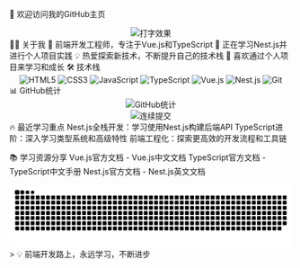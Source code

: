 🚀 欢迎访问我的GitHub主页
<div align="center">
<img src="https://readme-typing-svg.herokuapp.com?font=Fira+Code&pause=1000&color=2F81F7&center=true&vCenter=true&random=false&width=435&lines=%E5%89%8D%E7%AB%AF%E5%BC%80%E5%8F%91%E8%80%85+%7C+Vue+%2B+TS+%E7%88%B1%E5%A5%BD%E8%80%85;%E6%AD%A3%E5%9C%A8%E5%AD%A6%E4%B9%A0+Nest.js+%E5%85%A8%E6%A0%88%E5%BC%80%E5%8F%91" alt="打字效果" />
</div>
👨‍💻 关于我
🔭 前端开发工程师，专注于Vue.js和TypeScript
🌱 正在学习Nest.js并进行个人项目实践
💡 热爱探索新技术，不断提升自己的技术栈
🚀 喜欢通过个人项目来学习和成长
🛠️ 技术栈
<div align="center">
<img src="https://img.shields.io/badge/HTML5-E34F26?style=for-the-badge&logo=html5&logoColor=white" alt="HTML5" />
<img src="https://img.shields.io/badge/CSS3-1572B6?style=for-the-badge&logo=css3&logoColor=white" alt="CSS3" />
<img src="https://img.shields.io/badge/JavaScript-F7DF1E?style=for-the-badge&logo=javascript&logoColor=black" alt="JavaScript" />
<img src="https://img.shields.io/badge/TypeScript-3178C6?style=for-the-badge&logo=typescript&logoColor=white" alt="TypeScript" />
<img src="https://img.shields.io/badge/Vue.js-4FC08D?style=for-the-badge&logo=vue.js&logoColor=white" alt="Vue.js" />
<img src="https://img.shields.io/badge/Nest.js-E0234E?style=for-the-badge&logo=nestjs&logoColor=white" alt="Nest.js" />
<img src="https://img.shields.io/badge/Git-F05032?style=for-the-badge&logo=git&logoColor=white" alt="Git" />
</div>
📊 GitHub统计
<div align="center">
<img src="https://github-readme-stats.vercel.app/api?username=wolaishishihuo&show_icons=true&theme=vue-dark&hide_border=true&locale=cn" alt="GitHub统计" />
</div>
<div align="center">
<img src="https://github-readme-streak-stats.herokuapp.com/?user=wolaishishihuo&theme=vue-dark&hide_border=true&locale=zh" alt="连续提交" />
</div>
🔥 最近学习重点
Nest.js全栈开发：学习使用Nest.js构建后端API
TypeScript进阶：深入学习类型系统和高级特性
前端工程化：探索更高效的开发流程和工具链

📚 学习资源分享
Vue.js官方文档 - Vue.js中文文档
TypeScript官方文档 - TypeScript中文手册
Nest.js官方文档 - Nest.js英文文档

<div align="center">
<img src="https://raw.githubusercontent.com/platane/snk/output/github-contribution-grid-snake.svg" alt="贪吃蛇贡献图" />
</div>
> 💡 前端开发路上，永远学习，不断进步
